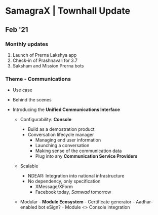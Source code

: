 # SamagraX | Townhall Update
## Feb '21
### Monthly updates 

1. Launch of Prerna Lakshya app
2. Check-in of Prashnavali for 3.7
3. Saksham and Mission Prerna bots

### Theme - Communications

- Use case
- Behind the scenes	

- Introducing the **Unified Communications Interface**

	- Configurability: **Console**
	  - Build as a demostration product
	  - Conversation lifecycle manager
		  - Managing end user information
		  - Launching a conversation
		  - Making sense of the communication data    
		  - Plug into any **Communication Service Providers**
            
	- Scalable
	  - NDEAR: Integration into national infrastructure
	  - No dependency, only specification
	    - XMessage/XForm
	    - Facebook today, _Samwad_ tomorrow
	  
	- Modular
		  - **Module Ecosystem** 
		      -  Certificate generator
		      -  Aadhar-enabled bot eSign?
		      -  Module <> Console integration		


